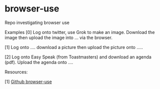 # browser-use
Repo investigating browser use

Examples
[0] Log onto twitter, use Grok to make an image. Download the image then upload the image into ... via the browser.

[1] Log onto .... download a picture then upload the picture onto .....

[2] Log onto Easy Speak (from Toastmasters) and download an agenda (pdf). Upload the agenda onto ....

Resources:

[1] [Github browser-use](https://github.com/browser-use/browser-use)

